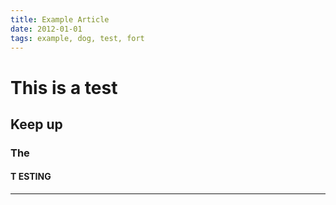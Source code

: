 ```yaml
---
title: Example Article
date: 2012-01-01
tags: example, dog, test, fort
---
```


# This is a test

## Keep up

### The

#### T ESTING


------
